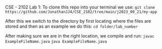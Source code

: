 CSE - 2102
Lab 1:
To clone this repo into your terminal we use:
```git clone https://github.com/JonathanJJ4/CSE_2102/tree/main/j2023_09_21/my-app```

After this we switch to the directory by first locating where the files are stored and then as an example we do this:
```cd folder/lab_number```

After making sure we are in the right location, we compile and run:
```javac ExampleFileName.java```
```java ExampleFileName.java```
